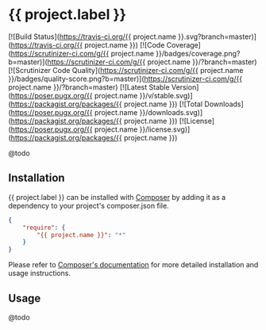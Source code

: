 # {{ project.label }}

[![Build Status](https://travis-ci.org/{{ project.name }}.svg?branch=master)](https://travis-ci.org/{{ project.name }})
[![Code Coverage](https://scrutinizer-ci.com/g/{{ project.name }}/badges/coverage.png?b=master)](https://scrutinizer-ci.com/g/{{ project.name }}/?branch=master)
[![Scrutinizer Code Quality](https://scrutinizer-ci.com/g/{{ project.name }}/badges/quality-score.png?b=master)](https://scrutinizer-ci.com/g/{{ project.name }}/?branch=master)
[![Latest Stable Version](https://poser.pugx.org/{{ project.name }}/v/stable.svg)](https://packagist.org/packages/{{ project.name }})
[![Total Downloads](https://poser.pugx.org/{{ project.name }}/downloads.svg)](https://packagist.org/packages/{{ project.name }})
[![License](https://poser.pugx.org/{{ project.name }}/license.svg)](https://packagist.org/packages/{{ project.name }})

@todo

## Installation

{{ project.label }} can be installed with [Composer](http://getcomposer.org)
by adding it as a dependency to your project's composer.json file.

```json
{
    "require": {
        "{{ project.name }}": "*"
    }
}
```

Please refer to [Composer's documentation](https://github.com/composer/composer/blob/master/doc/00-intro.md#introduction)
for more detailed installation and usage instructions.

## Usage

@todo
